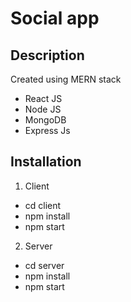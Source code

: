 # Social app

## Description

Created using MERN stack

- React JS
- Node JS
- MongoDB
- Express Js

## Installation

1) Client
 - cd client
 - npm install
 - npm start

2) Server
 - cd server
 - npm install
 - npm start
